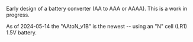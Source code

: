 Early design of a battery converter (AA to AAA or AAAA). This is a work in progress.

As of 2024-05-14 the "AAtoN_v1B" is the newest -- using an "N" cell (LR1) 1.5V battery.
